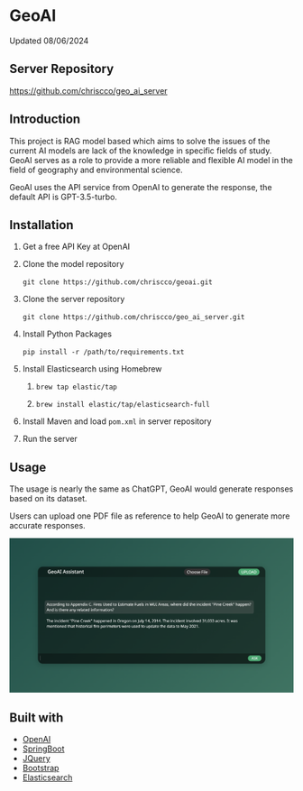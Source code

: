 # GeoAI
Updated 08/06/2024

## Server Repository
https://github.com/chriscco/geo_ai_server

## Introduction
This project is RAG model based which aims to 
solve the issues of the current AI models are lack of the 
knowledge in specific fields of study. GeoAI serves as a role to 
provide a more reliable and flexible AI model in the field of geography 
and environmental science.

GeoAI uses the API service from OpenAI to generate the response, the default 
API is GPT-3.5-turbo. 

## Installation
1. Get a free API Key at OpenAI
2. Clone the model repository 

    ```git clone https://github.com/chriscco/geoai.git```
    
3. Clone the server repository

    ```git clone https://github.com/chriscco/geo_ai_server.git```

4. Install Python Packages

    ```pip install -r /path/to/requirements.txt```

5. Install Elasticsearch using Homebrew

   1. ```brew tap elastic/tap```
   
   2. ```brew install elastic/tap/elasticsearch-full```

6. Install Maven and load ```pom.xml``` in server repository

7. Run the server

## Usage
The usage is nearly the same as ChatGPT, GeoAI would generate
responses based on its dataset.

Users can upload one PDF file as reference to help GeoAI to generate
more accurate responses.

![ScreenShot](https://github.com/chriscco/geoai/blob/main/resources%20/screenshot1.png?raw=true)

## Built with
- [OpenAI](https://openai.com/)
- [SpringBoot](https://spring.io/projects/spring-boot)
- [JQuery](https://jquery.com/)
- [Bootstrap](https://getbootstrap.com/)
- [Elasticsearch](https://www.elastic.co/)